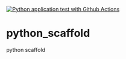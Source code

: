 [![Python application test with Github Actions](https://github.com/shanmukha-MaiL/python_scaffold/actions/workflows/main.yml/badge.svg)](https://github.com/shanmukha-MaiL/python_scaffold/actions/workflows/main.yml)

# python_scaffold
python scaffold
